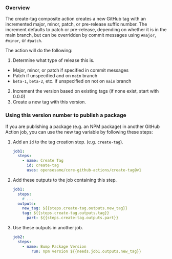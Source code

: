 ### Overview

The create-tag composite action creates a new GitHub tag with an incremented major, minor, patch, or pre-release suffix number. The increment defaults to patch or pre-release, depending on whether it is in the main branch, but can be overridden by commit messages using `#major`, `#minor`, or `#patch`.

The action will do the following:

1. Determine what type of release this is.
  - Major, minor, or patch if specified in commit messages
  - Patch if unspecified and on `main` branch
  - `beta-1`, `beta-2`, etc. if unspecified on not on `main` branch
2. Increment the version based on existing tags (if none exist, start with 0.0.0)
3. Create a new tag with this version.

### Using this version number to publish a package

If you are publishing a package (e.g. an NPM package) in another GitHub Action job, you can use the new tag variable by following these steps:

1. Add an `id` to the tag creation step. (e.g. `create-tag`).
    ```yaml
    job1:
      steps:
        - name: Create Tag
          id: create-tag
          uses: opensesame/core-github-actions/create-tag@v1
    ```
2. Add these outputs to the job containing this step.
    ```yaml
    job1:
      steps:
        # ...
      outputs:
        new_tag: ${{steps.create-tag.outputs.new_tag}}
        tag: ${{steps.create-tag.outputs.tag}}
          part: ${{steps.create-tag.outputs.part}}
    ```
3. Use these outputs in another job.
    ```yaml
    job2:
      steps:
        - name: Bump Package Version
            run: npm version ${{needs.job1.outputs.new_tag}}
    ```
